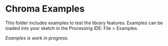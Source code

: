 # Chroma Examples
This folder includes examples to test the library features. Examples can be loaded into your sketch in the Processing IDE: File > Examples.

*Examples is work in progress.*